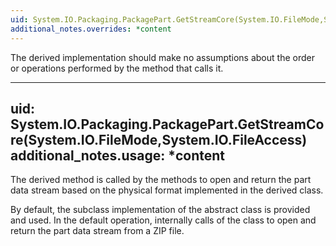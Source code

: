 ```yaml
---
uid: System.IO.Packaging.PackagePart.GetStreamCore(System.IO.FileMode,System.IO.FileAccess)
additional_notes.overrides: *content
---
```


<p>The derived <xref href="System.IO.Packaging.PackagePart.GetStreamCore(System.IO.FileMode,System.IO.FileAccess)"></xref> implementation should make no assumptions about the order or operations performed by the <xref href="System.IO.Packaging.PackagePart.GetStream*"></xref> method that calls it.</p>


---
uid: System.IO.Packaging.PackagePart.GetStreamCore(System.IO.FileMode,System.IO.FileAccess)
additional_notes.usage: *content
---

<p>The derived <xref href="System.IO.Packaging.PackagePart.GetStreamCore(System.IO.FileMode,System.IO.FileAccess)"></xref> method is called by the <xref href="System.IO.Packaging.PackagePart.GetStream*"></xref> methods to open and return the part data stream based on the physical format implemented in the derived class.  
  
 By default, the <xref href="System.IO.Packaging.ZipPackagePart"></xref> subclass implementation of the abstract <xref href="System.IO.Packaging.PackagePart"></xref> class is provided and used.  In the default operation, <xref href="System.IO.Packaging.PackagePart.GetStream*"></xref> internally calls <xref href="System.IO.Packaging.PackagePart.GetStreamCore(System.IO.FileMode,System.IO.FileAccess)"></xref> of the <xref href="System.IO.Packaging.ZipPackagePart"></xref> class to open and return the part data stream from a ZIP file.</p>


